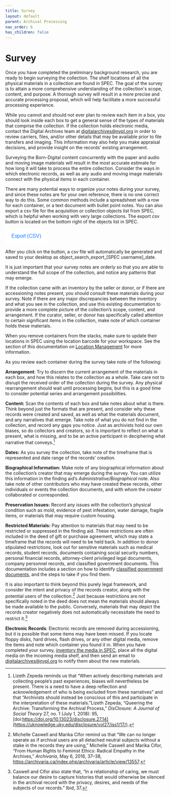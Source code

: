 ```yaml
---
title: Survey
layout: default
parent: Archival Processing
nav_order: 6
has_children: false
---
```

# Survey
Once you have completed the preliminary background research, you are ready to begin surveying the collection. The shelf locations of all the physical materials in a collection are found in SPEC. The goal of the survey is to attain a more comprehensive understanding of the collection's scope, content, and purpose. A thorough survey will result in a more precise and accurate processing proposal, which will help facilitate a more successful processing experience.

While you cannot and should not ever plan to review each item in a box, you should look inside each box to get a general sense of the types of materials that comprise the collection. If the collection holds electronic media, contact the Digital Archives team at <digitalarchives@nypl.org> in order to review carriers, files, and/or other details that may be available prior to file transfers and imaging. This information may also help you make appraisal decisions, and provide insight on the records’ existing arrangement. 

Surveying the Born-Digital content concurrently with the paper and audio and moving image materials will result in the most accurate estimate for how long it will take to process the entire collection. Consider the ways in which electronic records, as well as any audio and moving image materials connect with the physical items in each container. 

There are many potential ways to organize your notes during your survey, and since these notes are for your own reference, there is no one correct way to do this. Some common methods include a spreadsheet with a row for each container, or a text document with bullet point notes. You can also export a csv file for the acquisition or collection objects list from SPEC, which is helpful when working with very large collections. The export csv button is located on the bottom right of the objects list in SPEC. 

![SPEC EXPORT BUTTOM IMAGE](Images/02-SPEC_export_button.png)

After you click on the button, a csv file will automatically be generated and saved to your desktop as object_search_export_[SPEC username]_date.

It is just important that your survey notes are orderly so that you are able to understand the full scope of the collection, and notice any patterns that may emerge. 

If the collection came with an inventory by the seller or donor, or if there are accessioning notes present, you should consult these materials during your survey. Note if there are any major discrepancies between the inventory and what you see in the collection, and use this existing documentation to provide a more complete picture of the collection’s scope, content, and arrangement. If the curator, seller, or donor has specifically called attention to certain significant items in the collection, make note of which container holds these materials.

When you remove containers from the stacks, make sure to update their locations in SPEC using the location barcode for your workspace. See the section of this documentation on [Location Management]() for more information. 

As you review each container during the survey take note of the following:

**Arrangement**: Try to discern the current arrangement of the materials in each box, and how this relates to the collection as a whole. Take care not to disrupt the received order of the collection during the survey. Any physical rearrangement should wait until processing begins, but this is a good time to consider potential series and arrangement possibilities.

**Content:** Scan the contents of each box and take notes about what is there. Think beyond just the formats that are present, and consider why these records were created and saved, as well as what the materials document, and any narratives that emerge. Take note of what you do not find in the collection, and record any gaps you notice. Just as archivists hold our own biases, so do collectors and creators, so it is important to reflect on what is present, what is missing, and to be an active participant in deciphering what narrative that conveys.[^1]

**Dates:** As you survey the collection, take note of the timeframe that is represented and date range of the records’ creation. 

**Biographical Information:** Make note of any biographical information about the collection’s creator that may emerge during the survey. You can utilize this information in the finding aid’s _Administrative/Biographical_ note. Also take note of other contributors who may have created these records, other individuals or events the collection documents, and with whom the creator collaborated or corresponded.

**Preservation Issues:** Record any issues with the collection’s physical condition such as mold, evidence of pest infestation, water damage, fragile items, or materials that may require custom housing.

**Restricted Materials:** Pay attention to materials that may need to be restricted or suppressed in the finding aid. These restrictions are often included in the deed of gift or purchase agreement, which may state a timeframe that the records will need to be held back. In addition to donor stipulated restrictions, look out for sensitive materials such as medical records, student records, documents containing social security numbers, personal financial records, attorney-client privileged legal documents, company personnel records, and classified government documents. This documentation includes a section on how to identify [classified government documents](https://docs.google.com/document/d/1tiIm0R8P0A_sOH3RUKsPgUKXAThqXT074QeIEokD6uk/edit#heading=h.3p5gze6qpngg), and the steps to take if you find them. 

It is also important to think beyond this purely legal framework, and consider the intent and privacy of the records creator, along with the potential users of the collection.[^2] Just because restrictions are not specifically noted in the deed does not mean the materials should always be made available to the public. Conversely, materials that may depict the records creator negatively does not automatically necessitate the need to restrict it.[^3]

**Electronic Records**: Electronic records are removed during accessioning, but it is possible that some items may have been missed. If you locate floppy disks, hard drives, flash drives, or any other digital media, remove the items and note which container you found it in. When you have completed your survey, [inventory the media in SPEC](https://nypl.github.io/digarch/accessioning/inventorying-digital-media-accession.html), place all the digital media on the incoming media shelf, and then send an email to <digitalarchives@nypl.org> to notify them about the new materials.

[^1]: Lizeth Zepeda reminds us that “When actively describing materials and collecting people’s past experiences, biases will nevertheless be present. There is a need to have a deep reflection and acknowledgement of who is being excluded from these narratives” and that “Archivists should instead be conscious of this and participate in the interpretation of these materials.”Lizeth Zepeda, “Queering the Archive: Transforming the Archival Process,” _DisClosure: A Journal of Social Theory_ 27, no. 1 (July 1, 2018): 95, [doi:https://doi.org/10.13023/disclosure.27.14](https://uknowledge.uky.edu/disclosure/vol27/iss1/17/).

[^2]: Michelle Caswell and Marika Cifor remind us that “We can no longer operate as if archival users are all detached neutral subjects without a stake in the records they are using,” Michelle Caswell and Marika Cifor, “From Human Rights to Feminist Ethics: Radical Empathy in the Archives,” _Archivaria_, May 6, 2016, 37–38, <https://archivaria.ca/index.php/archivaria/article/view/13557>.

[^3]:  Caswell and Cifor also state that, “In a relationship of caring, we must balance our desire to capture histories that would otherwise be silenced in the archival record with the privacy, desires, and needs of the subjects of our records.” Ibid, 37.


